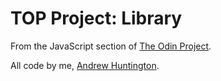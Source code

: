 # TOP Project: Library

From the JavaScript section of [The Odin Project](http://www.theodinproject.com).

All code by me, [Andrew Huntington](https://andrewhuntington.com).
